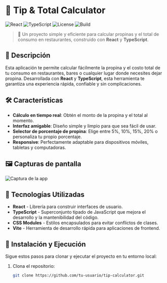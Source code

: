 # 💸 Tip & Total Calculator

![React](https://img.shields.io/badge/React-18.2.0-blue) 
![TypeScript](https://img.shields.io/badge/TypeScript-4.9-blue)
![License](https://img.shields.io/badge/License-MIT-green)
![Build](https://img.shields.io/badge/Build-passing-brightgreen)

> 🚀 Un proyecto simple y eficiente para calcular propinas y el total de consumo en restaurantes, construido con **React** y **TypeScript**.

## 🎯 Descripción

Esta aplicación te permite calcular fácilmente la propina y el costo total de tu consumo en restaurantes, bares o cualquier lugar donde necesites dejar propina. Desarrollada con **React** y **TypeScript**, esta herramienta te garantiza una experiencia rápida, confiable y sin complicaciones.

## 🛠️ Características

- **Cálculo en tiempo real**: Obtén el monto de la propina y el total al momento.
- **Interfaz amigable**: Diseño simple y limpio para que sea fácil de usar.
- **Selector de porcentaje de propina**: Elige entre 5%, 10%, 15%, 20% o personaliza tu propio porcentaje.
- **Responsive**: Perfectamente adaptable para dispositivos móviles, tabletas y computadoras.

## 🖼️ Capturas de pantalla

![Captura de la app](./screenshots/captura.png)

## 🚀 Tecnologías Utilizadas

- **React** - Librería para construir interfaces de usuario.
- **TypeScript** - Superconjunto tipado de JavaScript que mejora el desarrollo y la mantenibilidad del código.
- **CSS Modules** - Estilos encapsulados para evitar conflictos de clases.
- **Vite** - Herramienta de desarrollo rápida para aplicaciones de frontend.

## 🚧 Instalación y Ejecución

Sigue estos pasos para clonar y ejecutar el proyecto en tu entorno local:

1. Clona el repositorio:
   ```bash
   git clone https://github.com/tu-usuario/tip-calculator.git

